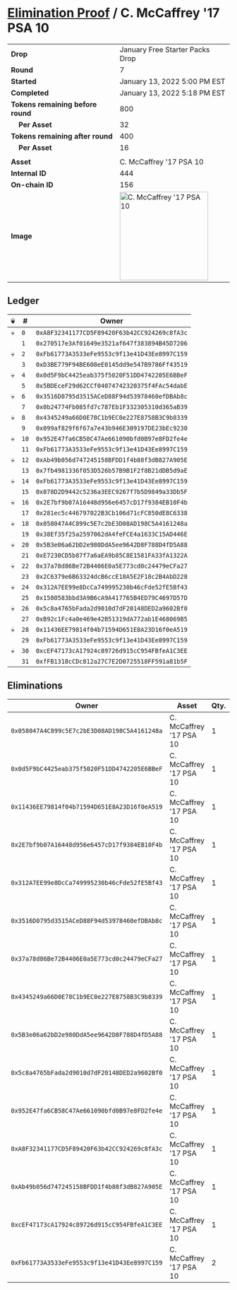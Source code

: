 # [Elimination Proof](./readme.md) / C. McCaffrey &#039;17 PSA 10

|||
|---|---|
| **Drop** | January Free Starter Packs Drop |
| **Round** | 7 |
| **Started** | January 13, 2022 5:00 PM EST |
| **Completed** | January 13, 2022 5:18 PM EST |
| **Tokens remaining before round** | 800 |
| **&nbsp;&nbsp;&nbsp;&nbsp;Per Asset** | 32 |
| **Tokens remaining after round** | 400 |
| **&nbsp;&nbsp;&nbsp;&nbsp;Per Asset** | 16 |
| | |
| **Asset** | C. McCaffrey &#039;17 PSA 10 |
| **Internal ID** | 444 |
| **On-chain ID** | 156 |
| **Image** | <img src="https://tcdn.blokpax.com/954504e8-1adc-4b1d-96a8-3b8f4706046e/5d16486dad7e9793985870c1eb4d1cc91804a6c335f8a14660ddfb2bf2304fab.png" height="200" alt="C. McCaffrey &#039;17 PSA 10" /> |

## Ledger

| 💀 | # | Owner |
| --- | --- | --- |
| 💀 | `0` | `0xA8F32341177CD5F89420F63b42CC924269c8fA3c` |
|  | `1` | `0x270517e3Af01649e3521af647f383894B45D7206` |
| 💀 | `2` | `0xFb61773A3533eFe9553c9f13e41D43Ee8997C159` |
|  | `3` | `0xD3BE779F94BE608eE0145dd9e547B9786Ff43519` |
| 💀 | `4` | `0x0d5F9bC4425eab375f5020F51DD4742205E6BBeF` |
|  | `5` | `0x5BDEceF29d62CCf04074742320375f4FAc54dabE` |
| 💀 | `6` | `0x3516D0795d3515ACeD88F94d53978460efDBAb8c` |
|  | `7` | `0x0b24774Fb085fd7c787Eb1F332305310d365aB39` |
| 💀 | `8` | `0x4345249a66D0E78C1b9EC0e227E8758B3C9b8339` |
|  | `9` | `0x099af829f6f67a7e43b946E309197DE23bEc9230` |
| 💀 | `10` | `0x952E47fa6CB58C47Ae661090bfd0B97e8FD2fe4e` |
|  | `11` | `0xFb61773A3533eFe9553c9f13e41D43Ee8997C159` |
| 💀 | `12` | `0xAb49b056d747245158BFDD1f4b88f3dB827A905E` |
|  | `13` | `0x7fb4981336f053D526b57B9B1F2f8B21dDB5d9aE` |
| 💀 | `14` | `0xFb61773A3533eFe9553c9f13e41D43Ee8997C159` |
|  | `15` | `0x078D2D9442c5236a3EEC9267f7b5D9849a33Db5F` |
| 💀 | `16` | `0x2E7bf9b07A16448d956e6457cD17f9384EB10F4b` |
|  | `17` | `0x281ec5c446797022B3Cb106d71cFC850dE8C6338` |
| 💀 | `18` | `0x058047A4C899c5E7c2bE3D08AD198C5A4161248a` |
|  | `19` | `0x38Ef35f25a2597062dA4feFCE4a1633C15AD446E` |
| 💀 | `20` | `0x5B3e06a62bD2e980DdA5ee9642D8F788D4fD5A88` |
|  | `21` | `0xE7230CD5b87f7a6aEA9b85C8E1581FA33fA1322A` |
| 💀 | `22` | `0x37a78d86Be72B4406E0a5E773cd0c24479eCFa27` |
|  | `23` | `0x2C6379e6B63324dcB6ccE18A5E2F18c2B4AbD228` |
| 💀 | `24` | `0x312A7EE99e8DcCa749995230b46cFde52fE5Bf43` |
|  | `25` | `0x1580583bbd3A9B6cA9A417765B4ED79C4697D57D` |
| 💀 | `26` | `0x5c8a4765bFada2d9010d7dF20148DED2a9602Bf0` |
|  | `27` | `0xB92c1Fc4a0e469e42B51319dA772ab1E468069B5` |
| 💀 | `28` | `0x11436EE79814f04b71594D651E8A23D16f0eA519` |
|  | `29` | `0xFb61773A3533eFe9553c9f13e41D43Ee8997C159` |
| 💀 | `30` | `0xcEF47173cA17924c89726d915cC954FBfeA1C3EE` |
|  | `31` | `0xfFB1318cCDc812a27C7E2D0725518FF591a81b5F` |


## Eliminations

| Owner | Asset | Qty. | Transaction |
| --- | --- | --- | --- |
| `0x058047A4C899c5E7c2bE3D08AD198C5A4161248a` | C. McCaffrey '17 PSA 10 | 1 | [Polygonscan](https://polygonscan.com/tx/0x02031b884a5eb551b600660c38984ea7d1a69a3df1d6d3e3ee29955f6b38de72) |
| `0x0d5F9bC4425eab375f5020F51DD4742205E6BBeF` | C. McCaffrey '17 PSA 10 | 1 | [Polygonscan](https://polygonscan.com/tx/0x5049f3d865e3b2fb65a007c9ff1d217d90fe958020aae9732413615385c31666) |
| `0x11436EE79814f04b71594D651E8A23D16f0eA519` | C. McCaffrey '17 PSA 10 | 1 | [Polygonscan](https://polygonscan.com/tx/0x9a16bb37fffef290a6da9cb9baf0e23578065c22b0cc271014a8c7dd49ed4078) |
| `0x2E7bf9b07A16448d956e6457cD17f9384EB10F4b` | C. McCaffrey '17 PSA 10 | 1 | [Polygonscan](https://polygonscan.com/tx/0xe9bb83152c035a9fce71e3aab1a83db5c738cc224ab288d3ef863de94c377928) |
| `0x312A7EE99e8DcCa749995230b46cFde52fE5Bf43` | C. McCaffrey '17 PSA 10 | 1 | [Polygonscan](https://polygonscan.com/tx/0x82c39a7c22e244ffa2da2cc977c55edfe025482803e3533a93d28c74e819723b) |
| `0x3516D0795d3515ACeD88F94d53978460efDBAb8c` | C. McCaffrey '17 PSA 10 | 1 | [Polygonscan](https://polygonscan.com/tx/0xbb2a4fe1d6e3c9871be12252dcc622c9f754e068acc9d665c0b1cfd8fd022c39) |
| `0x37a78d86Be72B4406E0a5E773cd0c24479eCFa27` | C. McCaffrey '17 PSA 10 | 1 | [Polygonscan](https://polygonscan.com/tx/0xe183d99fafbb3cb8f6448df5528378a219380c4f4e1c37758f79fd8efe94a1a8) |
| `0x4345249a66D0E78C1b9EC0e227E8758B3C9b8339` | C. McCaffrey '17 PSA 10 | 1 | [Polygonscan](https://polygonscan.com/tx/0xd402731e2c1759e2b6f2b3364eab8f7116290144631f2aabf20ccbf846e34e08) |
| `0x5B3e06a62bD2e980DdA5ee9642D8F788D4fD5A88` | C. McCaffrey '17 PSA 10 | 1 | [Polygonscan](https://polygonscan.com/tx/0x5e560d00e5e4b47f3531480c19384fcffd5859d058cf6d7fb3a2be96c026548a) |
| `0x5c8a4765bFada2d9010d7dF20148DED2a9602Bf0` | C. McCaffrey '17 PSA 10 | 1 | [Polygonscan](https://polygonscan.com/tx/0xc2acc21f409b2dee371e7949b5f8bc8c065bc2fa01c51d643a2c4ab69463dad4) |
| `0x952E47fa6CB58C47Ae661090bfd0B97e8FD2fe4e` | C. McCaffrey '17 PSA 10 | 1 | [Polygonscan](https://polygonscan.com/tx/0xc5dcb7c5abd28e6aaeced7193cbd8919b800658c9ca3eb40d6687af46cb278d6) |
| `0xA8F32341177CD5F89420F63b42CC924269c8fA3c` | C. McCaffrey '17 PSA 10 | 1 | [Polygonscan](https://polygonscan.com/tx/0x2b1800190f4e6afd2d6a95ba0c0192a84119d9d7e4b8e4843d026e5f4e053fe3) |
| `0xAb49b056d747245158BFDD1f4b88f3dB827A905E` | C. McCaffrey '17 PSA 10 | 1 | [Polygonscan](https://polygonscan.com/tx/0xfb4819b6464839b4a5c6bf24183250ed6215b655e1c6c02d5d251ce6b1ec9d26) |
| `0xcEF47173cA17924c89726d915cC954FBfeA1C3EE` | C. McCaffrey '17 PSA 10 | 1 | [Polygonscan](https://polygonscan.com/tx/0xb86e62741f3bccaa7e2c7d7608bd8c864be5ba768e6ed9272ffa3670f122cf0a) |
| `0xFb61773A3533eFe9553c9f13e41D43Ee8997C159` | C. McCaffrey '17 PSA 10 | 2 | [Polygonscan](https://polygonscan.com/tx/0x54f31731a920a454c75485d43473a8b88f18bef35c26984a423215671895be71) |
